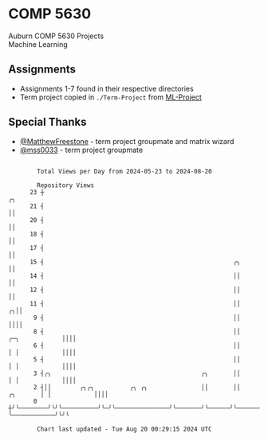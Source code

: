 # COMP 5630
Auburn COMP 5630 Projects  
Machine Learning

## Assignments
- Assignments 1-7 found in their respective directories
- Term project copied in `./Term-Project` from [ML-Project](https://github.com/wumphlett/ML-Project)

## Special Thanks
- [@MatthewFreestone](https://github.com/MatthewFreestone) - term project groupmate and matrix wizard
- [@mss0033](https://github.com/mss0033) - term project groupmate

```

        Total Views per Day from 2024-05-23 to 2024-08-20

        Repository Views
      23 ┼                                                                                       ╭╮
      21 ┤                                                                                       ││
      20 ┤                                                                                       ││
      18 ┤                                                                                       ││
      17 ┤                                                                                       ││
      15 ┤                                                     ╭╮                                ││
      14 ┤                                                     ││                                ││
      12 ┤                                                     ││                                ││
      11 ┤                                                     ││                              ╭╮││
       9 ┤                                                     ││                              ││││
       8 ┤                                                     ││               ╭─╮            ││││
       6 ┤                                                     ││               │ │            ││││
       5 ┤                                                     ││               │ │            ││││
       3 ┤╭╮                                          ╭╮       ││               │ │            ││││
       2 ┤││        ╭╮╭╮          ╭╮ ╭╮               ││       ││      ╭╮       │ │            ││││
       0 ┼╯╰────────╯╰╯╰──────────╯╰─╯╰───────────────╯╰───────╯╰──────╯╰───────╯ ╰────────────╯╰╯╰

        Chart last updated - Tue Aug 20 00:29:15 2024 UTC
        
```
